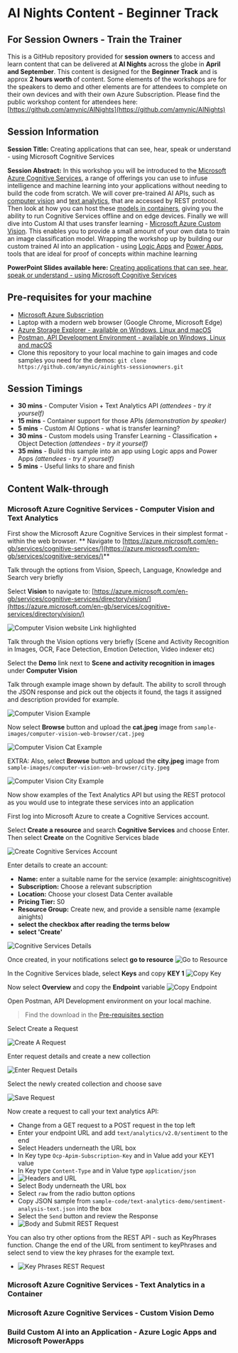 # AI Nights Content - Beginner Track
## For Session Owners - Train the Trainer

This is a GitHub repository provided for **session owners** to access and learn content that can be delivered at **AI Nights** across the globe in **April and September**. This content is designed for the **Beginner Track** and is approx **2 hours worth** of content. Some elements of the workshops are for the speakers to demo and other elements are for attendees to complete on their own devices and with their own Azure Subscription. Please find the public workshop content for attendees here:  [https://github.com/amynic/AINights](https://github.com/amynic/AINights)

## Session Information 
**Session Title:** Creating applications that can see, hear, speak or understand - using Microsoft Cognitive Services

**Session Abstract:** In this workshop you will be introduced to the [Microsoft Azure Cognitive Services](https://azure.microsoft.com/en-gb/services/cognitive-services/), a range of offerings you can use to infuse intelligence and machine learning into your applications without needing to build the code from scratch. 
We will cover pre-trained AI APIs, such as [computer vision](https://azure.microsoft.com/en-gb/services/cognitive-services/directory/vision/) and [text analytics](https://azure.microsoft.com/en-gb/services/cognitive-services/directory/lang/), that are accessed by REST protocol. Then look at how you can host these [models in containers](https://docs.microsoft.com/en-us/azure/cognitive-services/cognitive-services-container-support), giving you the ability to run Cognitive Services offline and on edge devices. Finally we will dive into Custom AI that uses transfer learning - [Microsoft Azure Custom Vision](https://azure.microsoft.com/en-gb/services/cognitive-services/custom-vision-service/). This enables you to provide a small amount of your own data to train an image classification model. Wrapping the workshop up by building our custom trained AI into an application - using [Logic Apps](https://azure.microsoft.com/en-gb/services/logic-apps/) and [Power Apps](https://powerapps.microsoft.com/en-us/), tools that are ideal for proof of concepts within machine learning

**PowerPoint Slides available here:** [Creating applications that can see, hear, speak or understand - using Microsoft Cognitive Services]()


## Pre-requisites for your machine
* [Microsoft Azure Subscription](https://azure.microsoft.com/en-gb/free/)
* Laptop with a modern web browser (Google Chrome, Microsoft Edge)
* [Azure Storage Explorer - available on Windows, Linux and macOS](https://azure.microsoft.com/en-gb/features/storage-explorer/)
* [Postman, API Development Environment - available on Windows, Linux and macOS](https://www.getpostman.com/downloads/)
* Clone this repository to your local machine to gain images and code samples you need for the demos: ```git clone https://github.com/amynic/ainights-sessionowners.git```

## Session Timings

* **30 mins** - Computer Vision + Text Analytics API *(attendees - try it yourself)*
* **15 mins** - Container support for those APIs *(demonstration by speaker)*
* **5 mins** - Custom AI Options - what is transfer learning?
* **30 mins** - Custom models using Transfer Learning - Classification + Object Detection *(attendees - try it yourself)*
* **35 mins** - Build this sample into an app using Logic apps and Power Apps *(attendees - try it yourself)*
* **5 mins** - Useful links to share and finish


## Content Walk-through

### Microsoft Azure Cognitive Services - Computer Vision and Text Analytics

First show the Microsoft Azure Cognitive Services in their simplest format - within the web browser. 
** Navigate to [https://azure.microsoft.com/en-gb/services/cognitive-services/](https://azure.microsoft.com/en-gb/services/cognitive-services/)**

Talk through the options from Vision, Speech, Language, Knowledge and Search very briefly

Select **Vision** to navigate to: [https://azure.microsoft.com/en-gb/services/cognitive-services/directory/vision/](https://azure.microsoft.com/en-gb/services/cognitive-services/directory/vision/)

![Computer Vision website Link highlighted](/docs-images/computer-vision-link.JPG)

Talk through the Vision options very briefly (Scene and Activity Recognition in Images, OCR, Face Detection, Emotion Detection, Video indexer etc)

Select the **Demo** link next to **Scene and activity recognition in images** under **Computer Vision**

Talk through example image shown by default. The ability to scroll through the JSON response and pick out the objects it found, the tags it assigned and description provided for example.

![Computer Vision Example](/docs-images/computer-vision-demo.JPG)

Now select **Browse** button and upload the **cat.jpeg** image from ```sample-images/computer-vision-web-browser/cat.jpeg```

![Computer Vision Cat Example](/docs-images/cat-sample.JPG)

EXTRA: Also, select **Browse** button and upload the **city.jpeg** image from ```sample-images/computer-vision-web-browser/city.jpeg```

![Computer Vision City Example](/docs-images/city-sample.JPG)

Now show examples of the Text Analytics API but using the REST protocol as you would use to integrate these services into an application

First log into Microsoft Azure to create a Cognitive Services account.

Select **Create a resource** and search **Cognitive Services** and choose Enter. Then select **Create** on the Cognitive Services blade

![Create Cognitive Services Account](/docs-images/cognitive-azure.JPG)

Enter details to create an account:
* **Name:** enter a suitable name for the service (example: ainightscognitive)
* **Subscription:** Choose a relevant subscription
* **Location:** Choose your closest Data Center available
* **Pricing Tier:** S0
* **Resource Group:** Create new, and provide a sensible name (example ainights)
* **select the checkbox after reading the terms below**
* **select 'Create'**

![Cognitive Services Details](/docs-images/cognitive-details.JPG)

Once created, in your notifications select **go to resource**
![Go to Resource](/docs-images/go-to-resource.JPG)

In the Cognitive Services blade, select **Keys** and copy **KEY 1**
![Copy Key](/docs-images/keys.JPG)

Now select **Overview** and copy the **Endpoint** variable
![Copy Endpoint](/docs-images/endpoint.JPG)

Open Postman, API Development environment on your local machine. 
> Find the download in the [Pre-requisites section](#Pre-requisites-for-your-machine)

Select Create a Request

![Create A Request](/docs-images/create-request.JPG)

Enter request details and create a new collection

![Enter Request Details](/docs-images/save-request.JPG)

Select the newly created collection and choose save

![Save Request](/docs-images/save.JPG)

Now create a request to call your text analytics API:
* Change from a GET request to a POST request in the top left
* Enter your endpoint URL and add ```text/analytics/v2.0/sentiment``` to the end
* Select Headers underneath the URL box
* In Key type ```Ocp-Apim-Subscription-Key``` and in Value add your KEY1 value
* In Key type ```Content-Type``` and in Value type ```application/json```
* ![Headers and URL](/docs-images/url-and-headers.JPG)
* Select Body underneath the URL box
* Select ```raw``` from the radio button options
* Copy JSON sample from ```sample-code/text-analytics-demo/sentiment-analysis-text.json``` into the box
* Select the ```Send``` button and review the Response
* ![Body and Submit REST Request](/docs-images/rest-body.JPG)

You can also try other options from the REST API - such as KeyPhrases function. Change the end of the URL from sentiment to keyPhrases and select send to view the key phrases for the example text.

* ![Key Phrases REST Request](/docs-images/keyphrases.JPG)




### Microsoft Azure Cognitive Services - Text Analytics in a Container

### Microsoft Azure Cognitive Services - Custom Vision Demo

### Build Custom AI into an Application - Azure Logic Apps and Microsoft PowerApps